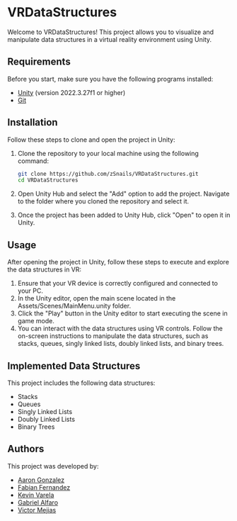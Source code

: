 # VRDataStructures

Welcome to VRDataStructures! This project allows you to visualize and manipulate data structures in a virtual reality environment using Unity.

## Requirements

Before you start, make sure you have the following programs installed:

- [Unity](https://unity.com/) (version 2022.3.27f1 or higher)
- [Git](https://git-scm.com/)

## Installation

Follow these steps to clone and open the project in Unity:

1. Clone the repository to your local machine using the following command:

   ```sh
   git clone https://github.com/zSnails/VRDataStructures.git
   cd VRDataStructures
   ```
2. Open Unity Hub and select the "Add" option to add the project. Navigate to the folder where you cloned the repository and select it.

3. Once the project has been added to Unity Hub, click "Open" to open it in Unity.

## Usage

After opening the project in Unity, follow these steps to execute and explore the data structures in VR:

1. Ensure that your VR device is correctly configured and connected to your PC.
2. In the Unity editor, open the main scene located in the Assets/Scenes/MainMenu.unity folder.
3. Click the "Play" button in the Unity editor to start executing the scene in game mode.
4. You can interact with the data structures using VR controls. Follow the on-screen instructions to manipulate the data structures, such as stacks, queues, singly linked lists, doubly linked lists, and binary trees.

## Implemented Data Structures

This project includes the following data structures:

* Stacks
* Queues
* Singly Linked Lists
* Doubly Linked Lists
* Binary Trees

## Authors

This project was developed by:

* [Aaron Gonzalez](https://github.com/zSnails)
* [Fabian Fernandez](https://github.com/FabsCR)
* [Kevin Varela](https://github.com/KevinVarelaR)
* [Gabriel Alfaro](https://github.com/GabrielAlfaro07)
* [Victor Mejias](https://github.com/Viktor1712)
